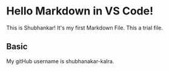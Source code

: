 # Hello Markdown in VS Code!

This is Shubhankar! It's my first Markdown File. This a trial file.

## Basic
My gitHub username is shubhanakar-kalra.

